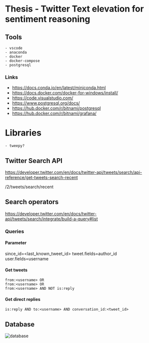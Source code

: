 # Thesis - Twitter Text elevation for sentiment reasoning

## Tools
    - vscode
    - anaconda
    - docker
    - docker-compose
    - postgresql

### Links

- https://docs.conda.io/en/latest/miniconda.html
- https://docs.docker.com/docker-for-windows/install/
- https://code.visualstudio.com/
- https://www.postgresql.org/docs/
- https://hub.docker.com/r/bitnami/postgresql
- https://hub.docker.com/r/bitnami/grafana/

# Libraries
    - tweepy?

## Twitter Search API
https://developer.twitter.com/en/docs/twitter-api/tweets/search/api-reference/get-tweets-search-recent

/2/tweets/search/recent

## Search operators
https://developer.twitter.com/en/docs/twitter-api/tweets/search/integrate/build-a-query#list

### Queries

#### Parameter

since_id=<last_known_tweet_id>
tweet.fields=author_id
user.fields=username

#### Get tweets

```
from:<username> OR 
from:<username> OR
from:<username> AND NOT is:reply
```

#### Get direct replies

```
is:reply AND to:<username> AND conversation_id:<tweet_id>
```

## Database

![database](database/database.png)
